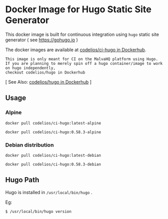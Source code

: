 # Docker Image for Hugo Static Site Generator

This docker image is built for continuous integration using `hugo` static site generator ( see https://gohugo.io )

The docker images are available at [codelios/ci-hugo in Dockerhub](https://hub.docker.com/r/codelios/ci-hugo).

```
This image is only meant for CI on the MalvaHQ platform using Hugo.
If you are planning to merely spin off a hugo container/image to work on hugo independently,
checkout codelios/hugo in Dockerhub
```
[ See Also: [codelios/hugo in Dockerhub](https://hub.docker.com/r/codelios/hugo) ]

## Usage

### Alpine

```
docker pull codelios/ci-hugo:latest-alpine
```

```
docker pull codelios/ci-hugo:0.58.3-alpine
```

### Debian distribution

```
docker pull codelios/ci-hugo:latest-debian
```

```
docker pull codelios/ci-hugo:0.58.3-debian
```

## Hugo Path

Hugo is installed in `/usr/local/bin/hugo` .

Eg:

```
$ /usr/local/bin/hugo version
```
